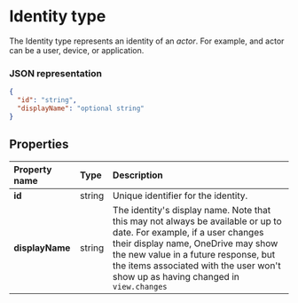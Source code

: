 # Identity type
The Identity type represents an identity of an _actor_. For example, and actor can be a user, device, or application.

### JSON representation

<!-- { "blockType": "resource", "@odata.type": "oneDrive.identity", "optionalProperties": ["displayName"] } -->
```json
{
  "id": "string",
  "displayName": "optional string"
}

```
## Properties

| Property name   | Type   | Description                                                                                                                                                                                                                                                                              |
|:----------------|:-------|:-----------------------------------------------------------------------------------------------------------------------------------------------------------------------------------------------------------------------------------------------------------------------------------------|
| **id**          | string | Unique identifier for the identity.                                                                                                                                                                                                                                                      |
| **displayName** | string | The identity's display name. Note that this may not always be available or up to date. For example, if a user changes their display name, OneDrive may show the new value in a future response, but the items associated with the user won't show up as having changed in `view.changes` |


<!-- {
  "type": "#page.annotation",
  "description": "Identity contains information about an app, user, or group.",
  "keywords": "identity,owner,modifier,app,user,group",
  "section": "documentation"

} -->

